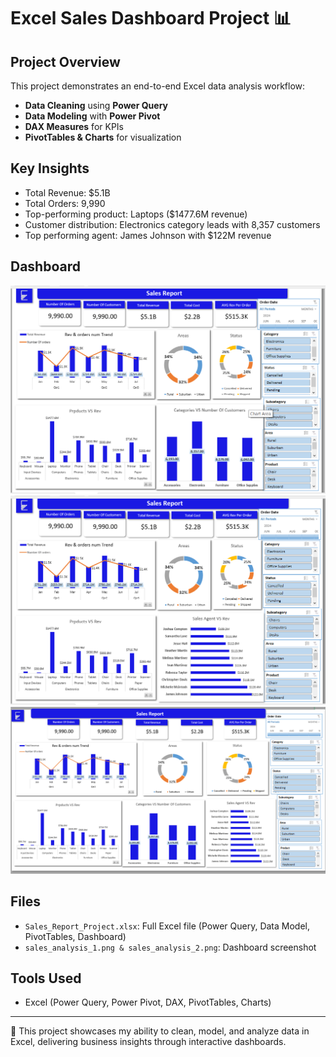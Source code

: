 # Excel Sales Dashboard Project 📊

## Project Overview
This project demonstrates an end-to-end Excel data analysis workflow:
- **Data Cleaning** using **Power Query**
- **Data Modeling** with **Power Pivot**
- **DAX Measures** for KPIs
- **PivotTables & Charts** for visualization

## Key Insights
- Total Revenue: $5.1B  
- Total Orders: 9,990  
- Top-performing product: Laptops ($1477.6M revenue)  
- Customer distribution: Electronics category leads with 8,357 customers
- Top performing agent: James Johnson with $122M revenue

## Dashboard

![Sales Dashboard](sales_analysis_1.png)
![Sales Dashboard](sales_analysis_2.png)
![Sales Dashboard](sales_analysis_3.png)


## Files
- `Sales_Report_Project.xlsx`: Full Excel file (Power Query, Data Model, PivotTables, Dashboard)
- `sales_analysis_1.png & sales_analysis_2.png`: Dashboard screenshot

## Tools Used
- Excel (Power Query, Power Pivot, DAX, PivotTables, Charts)

---
📌 This project showcases my ability to clean, model, and analyze data in Excel, delivering business insights through interactive dashboards.
